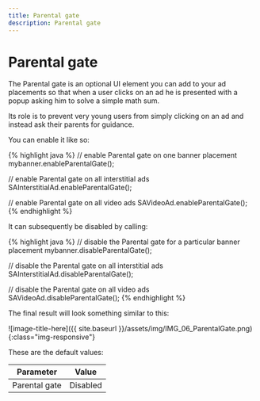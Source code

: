 ```yaml
---
title: Parental gate
description: Parental gate
---
```


# Parental gate

The Parental gate is an optional UI element you can add to your ad placements so that when a user clicks on an ad he is presented with a popup asking him to solve a simple math sum.

Its role is to prevent very young users from simply clicking on an ad and instead ask their parents for guidance.

You can enable it like so:

{% highlight java %}
// enable Parental gate on one banner placement
mybanner.enableParentalGate();

// enable Parental gate on all interstitial ads
SAInterstitialAd.enableParentalGate();

// enable Parental gate on all video ads
SAVideoAd.enableParentalGate();
{% endhighlight %}

It can subsequently be disabled by calling:

{% highlight java %}
// disable the Parental gate for a particular banner placement
mybanner.disableParentalGate();

// disable the Parental gate on all interstitial ads
SAInterstitialAd.disableParentalGate();

// disable the Parental gate on all video ads
SAVideoAd.disableParentalGate();
{% endhighlight %}

The final result will look something similar to this:

![image-title-here]({{ site.baseurl }}/assets/img/IMG_06_ParentalGate.png){:class="img-responsive"}

These are the default values:

| Parameter | Value |
|-----|-----|
| Parental gate | Disabled |